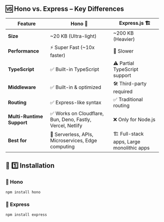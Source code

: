 
## 🆚 Hono vs. Express – Key Differences

| Feature                  | Hono 🚀                       | Express.js 🏗️               |
|--------------------------|------------------------------|-----------------------------|
| **Size**                 | ~20 KB (Ultra-light)         | ~200 KB (Heavier)          |
| **Performance**          | ⚡ Super Fast (~10x faster)  | 🐢 Slower                  |
| **TypeScript**           | ✅ Built-in TypeScript      | ⚠️ Partial TypeScript support |
| **Middleware**           | ✅ Built-in & optimized    | 🛠️ Third-party required    |
| **Routing**              | ✅ Express-like syntax      | ✅ Traditional routing      |
| **Multi-Runtime Support** | ✅ Works on Cloudflare, Bun, Deno, Fastly, Vercel, Netlify | ❌ Only for Node.js |
| **Best for**             | 🚀 Serverless, APIs, Microservices, Edge computing | 🏗️ Full-stack apps, Large monolithic apps |

## 📌 1️⃣ Installation
### 🔹 Hono
```sh
npm install hono
```
### 🔹 Express
```sh
npm install express
```
